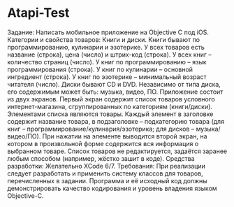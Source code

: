 # Atapi-Test
Задание: Написать мобильное приложение на Objective C под iOS.
Категории и свойства товаров:
Книги и диски. Книги бывают по программированию, кулинарии и эзотерике. У всех товаров есть название (строка), цена (число) и штрих-код (строка). У всех книг – количество страниц (число). У книг по программированию – язык программирования (строка). У книг по кулинарии – основной ингредиент (строка). У книг по эзотерике – минимальный возраст читателя (число). Диски бывают CD и DVD. Независимо от типа диска, его содержимым может быть: музыка, видео, ПО.
Приложение состоит из двух экранов. Первый экран содержит список товаров условного интернет-магазина, сгруппированных по категориям (книги/диски). Элементами списка являются товары. Каждый элемент в заголовке содержит название товара, в подзаголовке – подкатегорию товара (для книг – программирование/кулинария/эзотерика; для дисков – музыка/видео/ПО). При нажатии на элементе выводится второй экран, на котором в произвольной форме содержится вся информация о выбранном товаре.
Список товаров не редактируется, задаётся заранее любым способом (например, жёстко зашит в коде).
Средства разработки: Желательно XCode 6/7.
Требования: При реализации следует разработать и применить систему классов для товаров, перечисленных в задании. Программа и её исходный код должны демонстрировать качество кодирования и уровень владения языком Objective-C.
